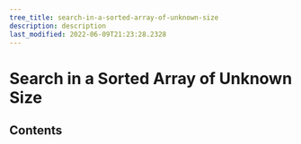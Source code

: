 ```yaml
---
tree_title: search-in-a-sorted-array-of-unknown-size
description: description
last_modified: 2022-06-09T21:23:28.2328
---
```


# Search in a Sorted Array of Unknown Size

## Contents
